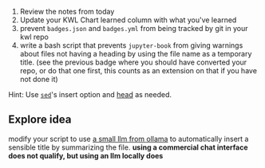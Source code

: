 1. Review the notes from today
1. Update your KWL Chart learned column with what you've learned
2. prevent `badges.json` and `badges.yml` from being tracked by git in your kwl repo
3. write a bash script that prevents `jupyter-book` from giving warnings about files not having a heading by using the file name as a temporary title. (see the previous badge where you should have converted your repo, or do that one first, this counts as an extension on that if you have not done it)
   
Hint: Use [`sed`](https://www.gnu.org/software/sed/manual/sed.html)'s insert option and [head](https://man7.org/linux/man-pages/man1/head.1.html) as needed. 


## Explore idea

modify your script to use [a small llm from ollama](https://ollama.com/library/llama3.2) to automatically insert a sensible title by summarizing the file. **using a commercial chat interface does not qualify, but using an llm locally does**